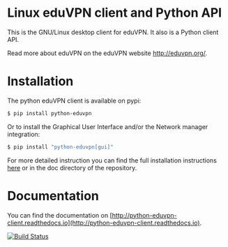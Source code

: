 
Linux eduVPN client and Python API
==================================

This is the GNU/Linux desktop client for eduVPN. It also is a Python client API.

Read more about eduVPN on the eduVPN website http://eduvpn.org/.

Installation
============

The python eduVPN client is available on pypi:

```bash
$ pip install python-eduvpn
```

Or to install the Graphical User Interface and/or the Network manager integration:

```bash
$ pip install "python-eduvpn[gui]"
```

For more detailed instruction you can find the full installation instructions [here](http://python-eduvpn-client.readthedocs.io/en/latest/introduction.html#installation) 
or in the doc directory of the repository.

Documentation
=============

You can find the documentation on [http://python-eduvpn-client.readthedocs.io](http://python-eduvpn-client.readthedocs.io).

[![Build Status](https://travis-ci.org/eduvpn/python-eduvpn-client.svg?branch=master)](https://travis-ci.org/eduvpn/python-eduvpn-client)


